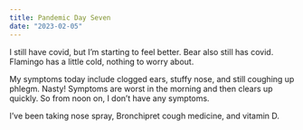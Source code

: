 ```yaml
---
title: Pandemic Day Seven
date: "2023-02-05"
---
```


I still have covid, but I’m starting to feel better. Bear also still has covid. Flamingo has a little cold, nothing to worry about.

My symptoms today include clogged ears, stuffy nose, and still coughing up phlegm. Nasty! Symptoms are worst in the morning and then clears up quickly. So from noon on, I don’t have any symptoms.

I’ve been taking nose spray, Bronchipret cough medicine, and vitamin D.  
